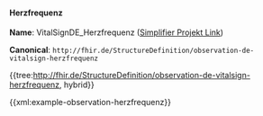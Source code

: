 #### Herzfrequenz

**Name**: VitalSignDE_Herzfrequenz ([Simplifier Projekt Link](https://simplifier.net/resolve?canonical=http://fhir.de/StructureDefinition/observation-de-vitalsign-herzfrequenz&scope=de.basisprofil.r4@1.6.0))

**Canonical**: `http://fhir.de/StructureDefinition/observation-de-vitalsign-herzfrequenz`

{{tree:http://fhir.de/StructureDefinition/observation-de-vitalsign-herzfrequenz, hybrid}}

{{xml:example-observation-herzfrequenz}}